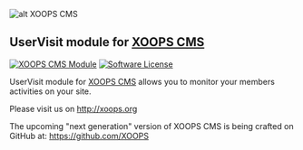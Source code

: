 ![alt XOOPS CMS](http://xoops.org/images/logoXoops4GithubRepository.png)
## UserVisit module for  [XOOPS CMS](https://xoops.org)
[![XOOPS CMS Module](https://img.shields.io/badge/XOOPS%20CMS-Module-blue.svg)](http://xoops.org)
[![Software License](https://img.shields.io/badge/license-GPL-brightgreen.svg?style=flat)](LICENSE)

UserVisit module for [XOOPS CMS](http://xoops.org) allows you to monitor your members activities on your site. 

Please visit us on http://xoops.org

The upcoming "next generation" version of XOOPS CMS is being crafted on GitHub at: https://github.com/XOOPS
